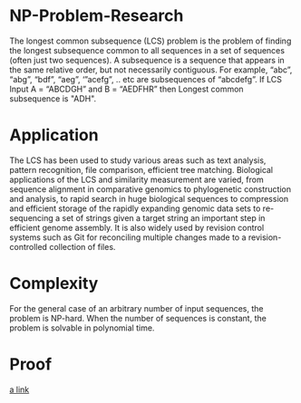 # NP-Problem-Research
The longest common subsequence (LCS) problem is the problem of finding the longest subsequence common to all sequences in a set of sequences (often just two sequences). A subsequence is a sequence that appears in the same relative order, but not necessarily contiguous. For example, “abc”, “abg”, “bdf”, “aeg”, ‘”acefg”, .. etc are subsequences of “abcdefg”. If LCS Input A = “ABCDGH” and B = “AEDFHR” then Longest common subsequence is "ADH".

# Application
The LCS has been used to study various areas such as text analysis, pattern recognition, file comparison, efficient tree matching. Biological applications of the LCS and similarity measurement are varied, from sequence alignment in comparative genomics to phylogenetic construction and analysis, to rapid search in huge biological sequences to compression and efficient storage of the rapidly expanding genomic data sets to re-sequencing a set of strings given a target string an important step in efficient genome assembly. It is also widely used by revision control systems such as Git for reconciling multiple changes made to a revision-controlled collection of files.

# Complexity
For the general case of an arbitrary number of input sequences, the problem is NP-hard. When the number of sequences is constant, the problem is solvable in polynomial time.

# Proof
[a link](shorturl.at/buB46)

